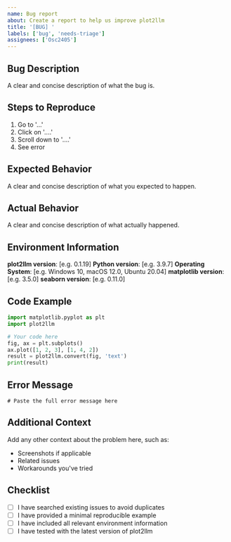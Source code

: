 ```yaml
---
name: Bug report
about: Create a report to help us improve plot2llm
title: '[BUG] '
labels: ['bug', 'needs-triage']
assignees: ['Osc2405']
---
```


## Bug Description

A clear and concise description of what the bug is.

## Steps to Reproduce

1. Go to '...'
2. Click on '....'
3. Scroll down to '....'
4. See error

## Expected Behavior

A clear and concise description of what you expected to happen.

## Actual Behavior

A clear and concise description of what actually happened.

## Environment Information

**plot2llm version**: [e.g. 0.1.19]
**Python version**: [e.g. 3.9.7]
**Operating System**: [e.g. Windows 10, macOS 12.0, Ubuntu 20.04]
**matplotlib version**: [e.g. 3.5.0]
**seaborn version**: [e.g. 0.11.0]

## Code Example

```python
import matplotlib.pyplot as plt
import plot2llm

# Your code here
fig, ax = plt.subplots()
ax.plot([1, 2, 3], [1, 4, 2])
result = plot2llm.convert(fig, 'text')
print(result)
```

## Error Message

```
# Paste the full error message here
```

## Additional Context

Add any other context about the problem here, such as:
- Screenshots if applicable
- Related issues
- Workarounds you've tried

## Checklist

- [ ] I have searched existing issues to avoid duplicates
- [ ] I have provided a minimal reproducible example
- [ ] I have included all relevant environment information
- [ ] I have tested with the latest version of plot2llm 